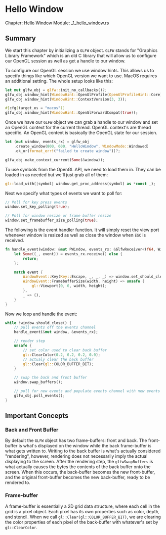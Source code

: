 # Hello Window

Chapter: [Hello Window](https://learnopengl.com/Getting-started/Hello-Window)
Module: [_1_hello_window.rs](../../src/_1_getting_started/_1_hello_window.rs)

## Summary

We start this chapter by initializing a `GLFW` object. `GLFW` stands for "Graphics Library Framework"
which is an old C library that will allow us to configure our OpenGL session as well as get
a handle to our window.

To configure our OpenGL session we use window hints. This allows us to specify things like
which OpenGL version we want to use. MacOS requires an additional setting. The whole setup looks like this:

```rust
let mut glfw_obj = glfw::init_no_callbacks()?;
glfw_obj.window_hint(WindowHint::OpenGlProfile(OpenGlProfileHint::Core));
glfw_obj.window_hint(WindowHint::ContextVersion(3, 3));

#[cfg(target_os = "macos")]
glfw_obj.window_hint(WindowHint::OpenGlForwardCompat(true));
```

Once we have our `GLFW` object we can grab a handle to our window and set an OpenGL context
for the current thread. OpenGL context's are thread specific. An OpenGL context is basically the OpenGL state for our
session.

```rust
let (mut window, events_rx) = glfw_obj
    .create_window(800, 600, "HelloWindow", WindowMode::Windowed)
    .ok_or(format_err!("failed to create window"))?;

glfw_obj.make_context_current(Some(&window));
```

To use symbols from the OpenGL API, we need to load them in. They can be loaded
in as needed but we'll just grab all of them:

```rust
gl::load_with(|symbol| window.get_proc_address(symbol) as *const _);
```

Next we specify what types of events we want to poll for:

```rust
// Poll for key press events
window.set_key_polling(true);

// Poll for window resize or frame buffer resize
window.set_framebuffer_size_polling(true);
```

The following is the event handler function. It will simply reset the view port whenever
window is resized as well as close the window when `ESC` is received.

```rust
fn handle_event(window: &mut PWindow, events_rx: &GlfwReceiver<(f64, WindowEvent)>) {
    let Some((_, event)) = events_rx.receive() else {
        return;
    };

    match event {
        WindowEvent::Key(Key::Escape, _, _, _) => window.set_should_close(true),
        WindowEvent::FramebufferSize(width, height) => unsafe {
            gl::Viewport(0, 0, width, height);
        },
        _ => (),
    }
}
```

Now we loop and handle the event:

```rust
while !window.should_close() {
    // pull events off the events channel
    handle_event(&mut window, &events_rx);

    // render step
    unsafe {
        // set color used to clear back buffer
        gl::ClearColor(0.2, 0.2, 0.2, 0.0);
        // actualy clear the back buffer
        gl::Clear(gl::COLOR_BUFFER_BIT);
    }

    // swap the back and front buffer
    window.swap_buffers();

    // poll for new events and populate events channel with new events
    glfw_obj.poll_events();
}
```

## Important Concepts

### Back and Front Buffer

By default the `GLFW` object has two frame-buffers: front and back. The front-buffer
is what's displayed on the window while the back frame-buffer is what gets written to.
Writing to the back buffer is what's actually considered "rendering", however, rendering
does not necessarily imply the actual displaying to the screen. After the rendering step,
the `glfwSwapBuffers` is what actually causes the bytes the contents of the back buffer onto the screen.
When this occurs, the back-buffer becomes the new front-buffer, and the original front-buffer
becomes the new back-buffer, ready to be rendered to.

### Frame-buffer

A frame-buffer is essentially a 2D grid data structure, where each cell in the grid is a pixel
object. Each pixel has its own properties such as color, depth, and stencil. When we call
`gl::Clear(gl::COLOR_BUFFER_BIT)`, we are clearing the color properties of each pixel of the back-buffer
with whatever's set by `gl::ClearColor`.

